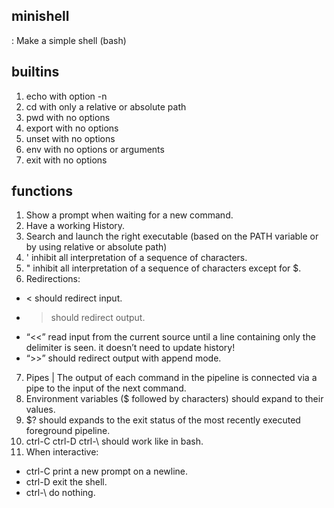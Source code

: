 ## minishell
 : Make a simple shell (bash)

## builtins
1. echo with option -n
2. cd with only a relative or absolute path
3. pwd with no options
4. export with no options
5. unset with no options
6. env with no options or arguments
7. exit with no options

## functions
1. Show a prompt when waiting for a new command.
2. Have a working History.
3. Search and launch the right executable (based on the PATH variable or by using relative or absolute path)
4. ' inhibit all interpretation of a sequence of characters.
5. " inhibit all interpretation of a sequence of characters except for $.
6. Redirections:
- < should redirect input.
- > should redirect output.
- “<<” read input from the current source until a line containing only the delimiter is seen. it doesn’t need to update history!
- “>>” should redirect output with append mode.
7. Pipes | The output of each command in the pipeline is connected via a pipe to the
input of the next command.
8. Environment variables ($ followed by characters) should expand to their values.
9. $? should expands to the exit status of the most recently executed foreground
pipeline.
10. ctrl-C ctrl-D ctrl-\ should work like in bash.
11. When interactive:
- ctrl-C print a new prompt on a newline.
- ctrl-D exit the shell.
- ctrl-\ do nothing.

